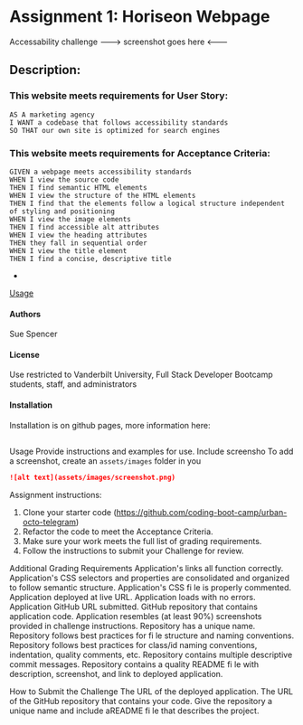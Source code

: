 # Assignment 1: Horiseon Webpage
Accessability challenge
---> screenshot goes here <---

## Description:

### This website meets requirements for User Story:
```
AS A marketing agency
I WANT a codebase that follows accessibility standards
SO THAT our own site is optimized for search engines
```
### This website meets requirements for Acceptance Criteria:
```
GIVEN a webpage meets accessibility standards
WHEN I view the source code
THEN I find semantic HTML elements
WHEN I view the structure of the HTML elements
THEN I find that the elements follow a logical structure independent of styling and positioning
WHEN I view the image elements
THEN I find accessible alt attributes
WHEN I view the heading attributes
THEN they fall in sequential order
WHEN I view the title element
THEN I find a concise, descriptive title
```

-
[Usage](
#usage
)

#### Authors
Sue Spencer

#### License
Use restricted to Vanderbilt University, Full Stack Developer Bootcamp students, staff, and administrators

#### Installation
Installation is on github pages, more information here: 
##
Usage
Provide instructions and examples for use. Include screensho
To add a screenshot, create an
`assets/images`
folder in you
```md
![alt text](assets/images/screenshot.png)
```

Assignment instructions:
1. Clone your starter code (https://github.com/coding-boot-camp/urban-octo-telegram)
2. Refactor the code to meet the Acceptance Criteria.
3. Make sure your work meets the full list of grading requirements.
4. Follow the instructions to submit your Challenge for review.

Additional Grading Requirements
Application's links all function correctly.
Application's CSS selectors and properties are consolidated and organized to follow semantic structure.
Application's CSS fi le is properly commented.
Application deployed at live URL.
Application loads with no errors.
Application GitHub URL submitted.
GitHub repository that contains application code.
Application resembles (at least 90%) screenshots provided in challenge instructions.
Repository has a unique name.
Repository follows best practices for fi le structure and naming conventions.
Repository follows best practices for class/id naming conventions, indentation, quality comments, etc.
Repository contains multiple descriptive commit messages.
Repository contains a quality README fi le with description, screenshot, and link to deployed application.

How to Submit the Challenge
The URL of the deployed application.
The URL of the GitHub repository that contains your code. Give the repository a unique name and include aREADME fi le that describes the project.

